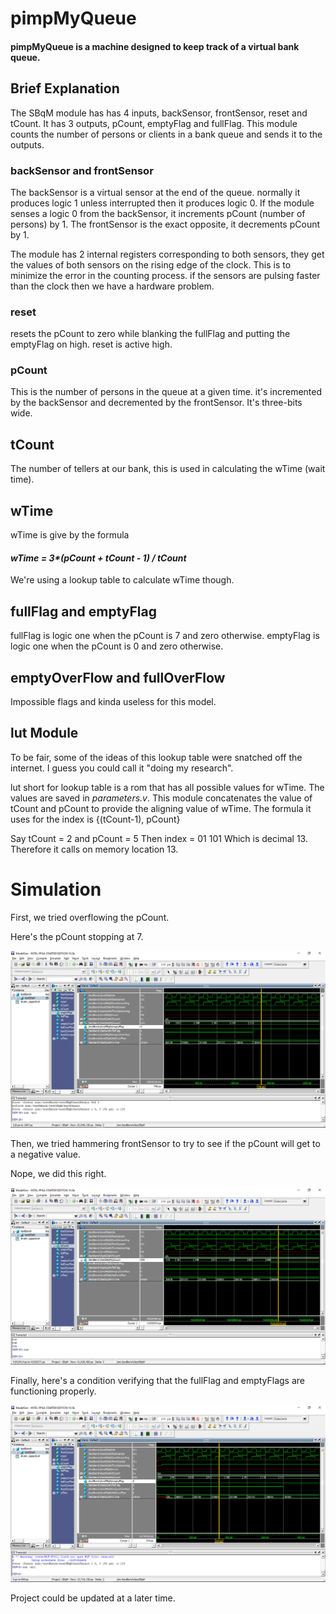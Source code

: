 # pimpMyQueue

#### pimpMyQueue is a machine designed to keep track of a virtual bank queue.

## Brief Explanation

The SBqM module has has 4 inputs, backSensor, frontSensor, reset and tCount.
It has 3 outputs, pCount, emptyFlag and fullFlag.
This module counts the number of persons or clients in a bank queue and sends it to the outputs.


### backSensor and frontSensor

The backSensor is a virtual sensor at the end of the queue. normally it produces logic 1 unless interrupted then it produces logic 0.
If the module senses a logic 0 from the backSensor, it increments pCount (number of persons) by 1.
The frontSensor is the exact opposite, it decrements pCount by 1.

The module has 2 internal registers corresponding to both sensors, they get the values of both sensors on the rising edge of the clock.
This is to minimize the error in the counting process. if the sensors are pulsing faster than the clock then we have a hardware problem.

### reset

resets the pCount to zero while blanking the fullFlag and putting the emptyFlag on high.
reset is active high.

### pCount

This is the number of persons in the queue at a given time. it's incremented by the backSensor and decremented by the frontSensor.
It's three-bits wide.

## tCount

The number of tellers at our bank, this is used in calculating the wTime (wait time).

## wTime

wTime is give by the formula

#### *wTime = 3\*(pCount + tCount - 1) / tCount*

We're using a lookup table to calculate wTime though.

## fullFlag and emptyFlag

fullFlag is logic one when the pCount is 7 and zero otherwise.
emptyFlag is logic one when the pCount is 0 and zero otherwise.

## emptyOverFlow and fullOverFlow

Impossible flags and kinda useless for this model.

## lut Module

To be fair, some of the ideas of this lookup table were snatched off the internet.
I guess you could call it "doing my research".

lut short for lookup table is a rom that has all possible values for wTime.
The values are saved in *parameters.v*.
This module concatenates the value of tCount and pCount to provide the aligning value of wTime.
The formula it uses for the index is {(tCount-1), pCount}

Say tCount = 2 and pCount = 5
Then index = 01 101
Which is decimal 13.
Therefore it calls on memory location 13.

# Simulation

First, we tried overflowing the pCount.

Here's the pCount stopping at 7.

![alt_text](https://github.com/OsamaAdam98/pimpMyQueue/blob/master/positiveOverFlowCondition.PNG)

Then, we tried hammering frontSensor to try to see if the pCount will get to a negative value.

Nope, we did this right.

![alt_text](https://github.com/OsamaAdam98/pimpMyQueue/blob/master/negativeOverFlowCondition.PNG)

Finally, here's a condition verifying that the fullFlag and emptyFlags are functioning properly.

![alt_text](https://github.com/OsamaAdam98/pimpMyQueue/blob/master/flagsFunctioningProperly.PNG)

Project could be updated at a later time.

